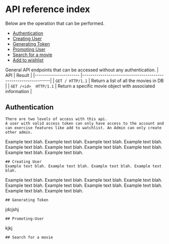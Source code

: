 # API reference index

Below are the operation that can be performed.
- [Authentication](#authentication) 
- [Creating User](#Creating-User) 
- [Generating Token](#Generating-Token)
- [Promoting User](#Promoting-User)
- [Search for a movie](#Search-for-a-movie)
- [Add to wishlist](#Add-to-wishlist)

General API endpoints that can be accessed without any authentication.
|  API                   |  Result                                                      |
|----------------------  |--------------------------------------------------------------|
| `GET / HTTP/1.1`       |  Return a list of all the movies in DB                       |
| `GET /<id>  HTTP/1.1`  |  Return a specific movie object with associated information  |

## Authentication
    There are two levels of access with this api.
    A user with valid access token can only have access to the account and can exercise features like add to watchlist. An Admin can only create other admin. 

Example text blah. Example text blah. Example text blah. Example text blah. 
Example text blah. Example text blah. Example text blah. Example text blah. 
Example text blah. Example text blah. 

    ## Creating User
    Example text blah. Example text blah. Example text blah. Example text blah. 
Example text blah. Example text blah. Example text blah. Example text blah. 
Example text blah. Example text blah. Example text blah. Example text blah. 
Example text blah. Example text blah. 

    ## Generating Token
jdcjshj

    ## Promoting-User
kjkj

    ## Search for a movie
